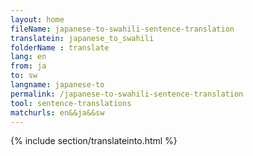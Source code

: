 ```yaml
---
layout: home
fileName: japanese-to-swahili-sentence-translation
translatein: japanese_to_swahili
folderName : translate
lang: en
from: ja
to: sw
langname: japanese-to
permalink: /japanese-to-swahili-sentence-translation
tool: sentence-translations
matchurls: en&&ja&&sw
---
```

{% include section/translateinto.html %}
